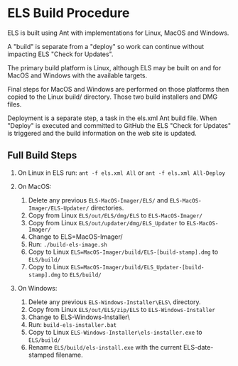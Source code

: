 # ELS Build Procedure

ELS is built using Ant with implementations for Linux, MacOS and Windows.

A "build" is separate from a "deploy" so work can continue without
impacting ELS "Check for Updates".

The primary build platform is Linux, although ELS may be built
on and for MacOS and Windows with the available targets.

Final steps for MacOS and Windows are performed on those 
platforms then copied to the Linux build/ directory. Those two
build installers and DMG files.

Deployment is a separate step, a task in the els.xml Ant build
file. When "Deploy" is executed and committed to GitHub the ELS 
"Check for Updates" is triggered and the build information on
the web site is updated.

## Full Build Steps

 1. On Linux in ELS run: ```ant -f els.xml All``` or ```ant -f els.xml All-Deploy```

 2. On MacOS:
    1. Delete any previous ```ELS-MacOS-Imager/ELS/``` and ```ELS-MacOS-Imager/ELS-Updater/``` directories.
    2. Copy from Linux ```ELS/out/ELS/dmg/ELS``` to ```ELS-MacOS-Imager/```
    2. Copy from Linux ```ELS/out/updater/dmg/ELS_Updater``` to ```ELS-MacOS-Imager/```
    3. Change to ELS=MacOS-Imager/
    4. Run: ```./build-els-image.sh```
    5. Copy to Linux ```ELS=MacOS-Imager/build/ELS-[build-stamp].dmg``` to ```ELS/build/```
    6. Copy to Linux ```ELS=MacOS-Imager/build/ELS_Updater-[build-stamp].dmg``` to ```ELS/build/```
 
 3. On Windows:
    1. Delete any previous ```ELS-Windows-Installer\ELS\``` directory.
    2. Copy from Linux ```ELS/out/ELS/zip/ELS``` to ```ELS-Windows-Installer```
    3. Change to ELS-Windows-Installer\
    4. Run: ```build-els-installer.bat```
    5. Copy to Linux ```ELS-Windows-Installer\els-installer.exe``` to ```ELS/build/```
    6. Rename ```ELS/build/els-install.exe``` with the current ELS-date-stamped filename.
